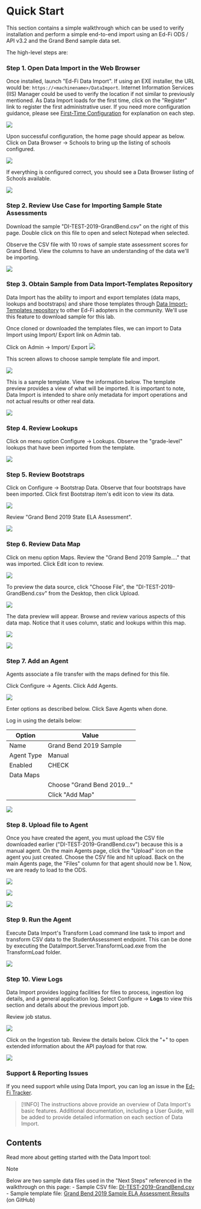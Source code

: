 # Quick Start

This section contains a simple walkthrough which can be used to verify installation and perform a simple end-to-end import using an Ed-Fi ODS / API v3.2 and the Grand Bend sample data set.

The high-level steps are:

### Step 1. Open Data Import in the Web Browser

Once installed, launch "Ed-Fi Data Import". If using an EXE installer, the URL would be: `https://<machinename>/DataImport`. Internet Information Services (IIS) Manager could be used to verify the location if not similar to previously mentioned. As Data Import loads for the first time, click on the "Register" link to register the first administrative user. If you need more configuration guidance, please see [First-Time Configuration](../getting-started/first-time-configuration) for explanation on each step.

![](https://edfidocs.blob.core.windows.net/$web/img/reference/data-import/getting-started/image2020-12-15_0-56-54.png)

Upon successful configuration, the home page should appear as below. Click on Data Browser → Schools to bring up the listing of schools configured.

![](https://edfidocs.blob.core.windows.net/$web/img/reference/data-import/getting-started/image2020-11-25_16-57-41.png)

If everything is configured correct, you should see a Data Browser listing of Schools available.

![](https://edfidocs.blob.core.windows.net/$web/img/reference/data-import/getting-started/image2020-11-25_16-58-23.png)

### Step 2. Review Use Case for Importing Sample State Assessments

Download the sample "DI-TEST-2019-GrandBend.csv" on the right of this page. Double click on this file to open and select Notepad when selected.

Observe the CSV file with 10 rows of sample state assessment scores for Grand Bend. View the columns to have an understanding of the data we'll be importing.

![](https://edfidocs.blob.core.windows.net/$web/img/reference/data-import/getting-started/image2019-9-26_15-6-27.png)

### Step 3. Obtain Sample from Data Import-Templates Repository

Data Import has the ability to import and export templates (data maps, lookups and bootstraps) and share those templates through [Data Import-Templates repository](https://github.com/Ed-Fi-Exchange-OSS/DataImport-Templates) to other Ed-Fi adopters in the community. We'll use this feature to download sample for this lab.

Once cloned or downloaded the templates files, we can import to Data Import using Import/ Export link on Admin tab.

Click on Admin → Import/ Export
![](https://edfidocs.blob.core.windows.net/$web/img/reference/data-import/getting-started/image2022-11-8_17-49-1.png)

This screen allows to choose sample template file and import.

![](https://edfidocs.blob.core.windows.net/$web/img/reference/data-import/getting-started/image2022-11-8_17-56-7.png)

This is a sample template. View the information below. The template preview provides a view of what will be imported. It is important to note, Data Import is intended to share only metadata for import operations and not actual results or other real data.

![](https://edfidocs.blob.core.windows.net/$web/img/reference/data-import/getting-started/image2022-11-8_18-1-48.png)

### Step 4. Review Lookups

Click on menu option Configure → Lookups. Observe the "grade-level" lookups that have been imported from the template.

![](https://edfidocs.blob.core.windows.net/$web/img/reference/data-import/getting-started/image2022-11-8_18-5-50.png)

### Step 5. Review Bootstraps

Click on Configure → Bootstrap Data. Observe that four bootstraps have been imported. Click first Bootstrap item's edit icon to view its data.

![](https://edfidocs.blob.core.windows.net/$web/img/reference/data-import/getting-started/image2022-11-8_18-8-16.png)

Review "Grand Bend 2019 State ELA Assessment".

![](https://edfidocs.blob.core.windows.net/$web/img/reference/data-import/getting-started/image2022-11-8_18-10-40.png)

### Step 6. Review Data Map

Click on menu option Maps. Review the "Grand Bend 2019 Sample...." that was imported. Click Edit icon to review.

![](https://edfidocs.blob.core.windows.net/$web/img/reference/data-import/getting-started/image2022-11-9_9-35-34.png)

To preview the data source, click "Choose File", the "DI-TEST-2019-GrandBend.csv" from the Desktop, then click Upload.

![](https://edfidocs.blob.core.windows.net/$web/img/reference/data-import/getting-started/image2022-11-9_9-37-41.png)

The data preview will appear. Browse and review various aspects of this data map. Notice that it uses column, static and lookups within this map.

![](https://edfidocs.blob.core.windows.net/$web/img/reference/data-import/getting-started/image2022-11-9_9-39-40.png)

![](https://edfidocs.blob.core.windows.net/$web/img/reference/data-import/getting-started/image2022-11-9_9-41-47.png)

### Step 7. Add an Agent

Agents associate a file transfer with the maps defined for this file.

Click Configure → Agents. Click Add Agents.

![](https://edfidocs.blob.core.windows.net/$web/img/reference/data-import/getting-started/image2022-11-9_9-43-20.png)

Enter options as described below. Click Save Agents when done.

Log in using the details below:

| Option | Value |
| --- | --- |
| Name | Grand Bend 2019 Sample |
| Agent Type | Manual |
| Enabled | CHECK |
| Data Maps |     |
|     | Choose "Grand Bend 2019..." |
|     | Click "Add Map" |

![](https://edfidocs.blob.core.windows.net/$web/img/reference/data-import/getting-started/image2022-11-9_9-45-36.png)

### Step 8. Upload file to Agent

Once you have created the agent, you must upload the CSV file downloaded earlier ("DI-TEST-2019-GrandBend.csv") because this is a manual agent. On the main Agents page, click the "Upload" icon on the agent you just created. Choose the CSV file and hit upload. Back on the main Agents page, the "Files" column for that agent should now be 1. Now, we are ready to load to the ODS.

![](https://edfidocs.blob.core.windows.net/$web/img/reference/data-import/getting-started/image2022-11-9_9-49-27.png)

![](https://edfidocs.blob.core.windows.net/$web/img/reference/data-import/getting-started/image2022-11-9_9-50-17.png)

![](https://edfidocs.blob.core.windows.net/$web/img/reference/data-import/getting-started/image2022-11-9_9-52-11.png)

### Step 9. Run the Agent

Execute Data Import's Transform Load command line task to import and transform CSV data to the StudentAssessment endpoint. This can be done by executing the DataImport.Server.TransformLoad.exe from the TransformLoad folder.

![](https://edfidocs.blob.core.windows.net/$web/img/reference/data-import/getting-started/image2019-9-26_16-20-27.png)

### Step 10. View Logs

Data Import provides logging facilities for files to process, ingestion log details, and a general application log. Select Configure → **Logs** to view this section and details about the previous import job.

Review job status.

![](https://edfidocs.blob.core.windows.net/$web/img/reference/data-import/getting-started/image2022-11-9_9-58-26.png)

Click on the Ingestion tab. Review the details below. Click the "+" to open extended information about the API payload for that row.

![](https://edfidocs.blob.core.windows.net/$web/img/reference/data-import/getting-started/image2022-11-9_10-21-23.png)

### Support & Reporting Issues

If you need support while using Data Import, you can log an issue in the [Ed-Fi Tracker](https://tracker.ed-fi.org/projects/EDFI/issues).

> [!INFO]
> The instructions above provide an overview of Data Import's basic features. Additional documentation, including a User Guide, will be added to provide detailed information on each section of Data Import.

## Contents

Read more about getting started with the Data Import tool:

> [!NOTE]
> Below are two sample data files used in the "Next Steps" referenced in the walkthrough on this page:
> \- Sample CSV file: [DI-TEST-2019-GrandBend.csv](https://edfi.atlassian.net/wiki/download/attachments/24119444/DI-TEST-2019-GrandBend.csv?version=1&modificationDate=1576003083757&cacheVersion=1&api=v2)
> \- Sample template file: [Grand Bend 2019 Sample ELA Assessment Results](https://github.com/Ed-Fi-Exchange-OSS/DataImport-Templates/tree/main/Grand_Bend_2019_Sample_State_ELA_Assessment_Results) (on GitHub)
